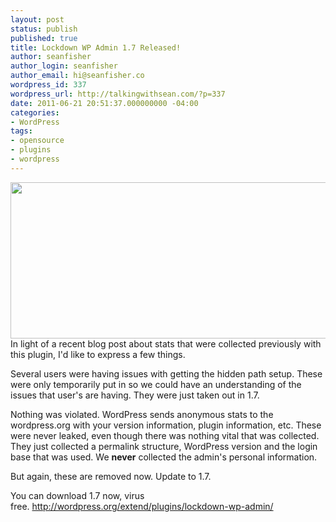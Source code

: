 ```yaml
---
layout: post
status: publish
published: true
title: Lockdown WP Admin 1.7 Released!
author: seanfisher
author_login: seanfisher
author_email: hi@seanfisher.co
wordpress_id: 337
wordpress_url: http://talkingwithsean.com/?p=337
date: 2011-06-21 20:51:37.000000000 -04:00
categories:
- WordPress
tags:
- opensource
- plugins
- wordpress
---
```

<a href="http://talkingwithsean.com/wp-content/uploads/wordpresslogo-teaser1.jpg"><img class="alignright size-full wp-image-286" title="wordpresslogo-teaser1" src="http://talkingwithsean.com/wp-content/uploads/wordpresslogo-teaser1.jpg" alt="" width="600" height="250" /></a>In light of a recent blog post about stats that were collected previously with this plugin, I'd like to express a few things.

Several users were having issues with getting the hidden path setup. These were only temporarily put in so we could have an understanding of the issues that user's are having. They were just taken out in 1.7.

Nothing was violated. WordPress sends anonymous stats to the wordpress.org with your version information, plugin information, etc. These were never leaked, even though there was nothing vital that was collected. They just collected a permalink structure, WordPress version and the login base that was used. We&nbsp;<strong>never</strong>&nbsp;collected the admin's personal information.

But again, these are removed now. Update to 1.7.

You can download 1.7 now, virus free.&nbsp;<a href="http://wordpress.org/extend/plugins/lockdown-wp-admin/">http://wordpress.org/extend/plugins/lockdown-wp-admin/</a>
